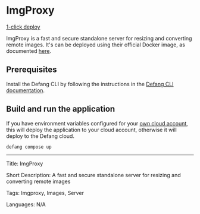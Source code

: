 # ImgProxy

[1-click deploy](https://portal.defang.dev/redirect?url=https%3A%2F%2Fgithub.com%2Fnew%3Ftemplate_name%3Dsample-imgproxy-template%26template_owner%3DDefangSamples)

ImgProxy is a fast and secure standalone server for resizing and converting remote images. It's can be deployed using their official Docker image, as documented [here](https://docs.imgproxy.net/installation#docker).

## Prerequisites

Install the Defang CLI by following the instructions in the [Defang CLI documentation](https://docs.defang.io/docs/getting-started).

## Build and run the application

If you have environment variables configured for your [own cloud account](https://docs.defang.io/docs/concepts/defang-byoc), this will deploy the application to your cloud account, otherwise it will deploy to the Defang cloud.

```sh
defang compose up
```

---

Title: ImgProxy

Short Description: A fast and secure standalone server for resizing and converting remote images

Tags: Imgproxy, Images, Server

Languages: N/A

